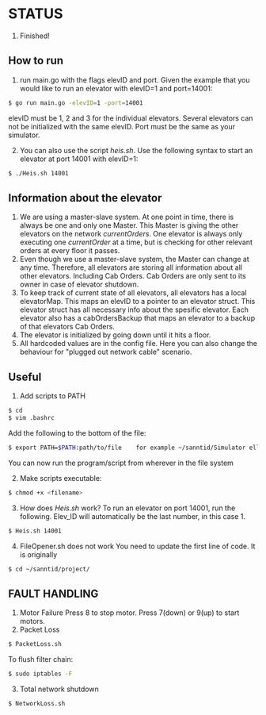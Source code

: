 # STATUS
1. Finished!

## How to run
1. run main.go with the flags elevID and port. Given the example that you would like to run an elevator with elevID=1 and port=14001:
```bash
$ go run main.go -elevID=1 -port=14001
```
elevID must be 1, 2 and 3 for the individual elevators. Several elevators can not be initialized with the same elevID. Port must be the same as your simulator.

2. You can also use the script *heis.sh*. Use the following syntax to start an elevator at port 14001 with elevID=1:
```bash
$ ./Heis.sh 14001
```

## Information about the elevator
1. We are using a master-slave system. At one point in time, there is always be one and only one Master. This Master is giving the other elevators on the network *currentOrders*. One elevator is always only executing one *currentOrder* at a time, but is checking for other relevant orders at every floor it passes.
2. Even though we use a master-slave system, the Master can change at any time. Therefore, all elevators are storing all information about all other elevators. Including Cab Orders. Cab Orders are only sent to its owner in case of elevator shutdown. 
3. To keep track of current state of all elevators, all elevators has a local elevatorMap. This maps an elevID to a pointer to an elevator struct. This elevator struct has all necessary info about the spesific elevator. Each elevator also has a cabOrdersBackup that maps an elevator to a backup of that elevators Cab Orders.
4. The elevator is initialized by going down until it hits a floor.
5. All hardcoded values are in the config file. Here you can also change the behaviour for "plugged out network cable" scenario.

## Useful
1. Add scripts to PATH
```bash
$ cd
$ vim .bashrc
```
Add the following to the bottom of the file:
```bash
$ export PATH=$PATH:path/to/file    for example ~/sanntid/Simulator eller ~/sanntid/scripts
```
You can now run the program/script from wherever in the file system

2. Make scripts executable:
```bash
$ chmod +x <filename>
```
3. How does *Heis.sh* work?
To run an elevator on port 14001, run the following. Elev_ID will automatically be the last number, in this case 1.
```bash
$ Heis.sh 14001
```
4. FileOpener.sh does not work
You need to update the first line of code. It is originally
```bash
$ cd ~/sanntid/project/
```

## FAULT HANDLING
1. Motor Failure
Press 8 to stop motor. Press 7(down) or 9(up) to start motors.
2. Packet Loss
```bash
$ PacketLoss.sh
```
To flush filter chain:
```bash
$ sudo iptables -F
```
3. Total network shutdown
```bash
$ NetworkLoss.sh
```
